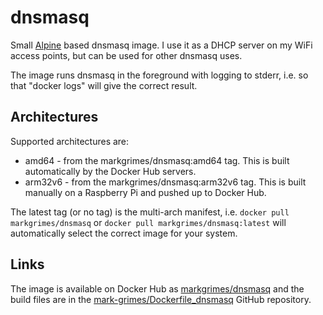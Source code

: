 # dnsmasq

Small [Alpine](https://alpinelinux.org) based dnsmasq image. I use it as a DHCP server on my WiFi access points, but
can be used for other dnsmasq uses.

The image runs dnsmasq in the foreground with logging to stderr, i.e. so that "docker logs" will give the correct result.

## Architectures

Supported architectures are:

* amd64 - from the markgrimes/dnsmasq:amd64 tag. This is built automatically by the Docker Hub servers.
* arm32v6 - from the markgrimes/dnsmasq:arm32v6 tag. This is built manually on a Raspberry Pi and pushed up to Docker Hub.

The latest tag (or no tag) is the multi-arch manifest, i.e. `docker pull markgrimes/dnsmasq` or
`docker pull markgrimes/dnsmasq:latest` will automatically select the correct image for your system.

## Links

The image is available on Docker Hub as [markgrimes/dnsmasq](https://hub.docker.com/r/markgrimes/dnsmasq/) and the build
files are in the [mark-grimes/Dockerfile_dnsmasq](https://github.com/mark-grimes/Dockerfile_dnsmasq) GitHub repository.
